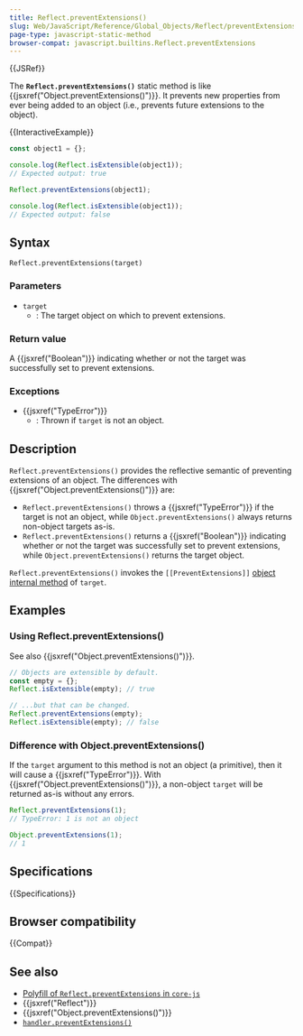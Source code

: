 ```yaml
---
title: Reflect.preventExtensions()
slug: Web/JavaScript/Reference/Global_Objects/Reflect/preventExtensions
page-type: javascript-static-method
browser-compat: javascript.builtins.Reflect.preventExtensions
---
```


{{JSRef}}

The **`Reflect.preventExtensions()`** static method is like {{jsxref("Object.preventExtensions()")}}. It prevents new properties from ever being added to an object (i.e., prevents future extensions to the object).

{{InteractiveExample}}

```js interactive-example
const object1 = {};

console.log(Reflect.isExtensible(object1));
// Expected output: true

Reflect.preventExtensions(object1);

console.log(Reflect.isExtensible(object1));
// Expected output: false

```

## Syntax

```js-nolint
Reflect.preventExtensions(target)
```

### Parameters

- `target`
  - : The target object on which to prevent extensions.

### Return value

A {{jsxref("Boolean")}} indicating whether or not the target was successfully set to prevent extensions.

### Exceptions

- {{jsxref("TypeError")}}
  - : Thrown if `target` is not an object.

## Description

`Reflect.preventExtensions()` provides the reflective semantic of preventing extensions of an object. The differences with {{jsxref("Object.preventExtensions()")}} are:

- `Reflect.preventExtensions()` throws a {{jsxref("TypeError")}} if the target is not an object, while `Object.preventExtensions()` always returns non-object targets as-is.
- `Reflect.preventExtensions()` returns a {{jsxref("Boolean")}} indicating whether or not the target was successfully set to prevent extensions, while `Object.preventExtensions()` returns the target object.

`Reflect.preventExtensions()` invokes the `[[PreventExtensions]]` [object internal method](/en-US/docs/Web/JavaScript/Reference/Global_Objects/Proxy#object_internal_methods) of `target`.

## Examples

### Using Reflect.preventExtensions()

See also {{jsxref("Object.preventExtensions()")}}.

```js
// Objects are extensible by default.
const empty = {};
Reflect.isExtensible(empty); // true

// ...but that can be changed.
Reflect.preventExtensions(empty);
Reflect.isExtensible(empty); // false
```

### Difference with Object.preventExtensions()

If the `target` argument to this method is not an object (a primitive), then it will cause a {{jsxref("TypeError")}}. With {{jsxref("Object.preventExtensions()")}}, a non-object `target` will be returned as-is without any errors.

```js
Reflect.preventExtensions(1);
// TypeError: 1 is not an object

Object.preventExtensions(1);
// 1
```

## Specifications

{{Specifications}}

## Browser compatibility

{{Compat}}

## See also

- [Polyfill of `Reflect.preventExtensions` in `core-js`](https://github.com/zloirock/core-js#ecmascript-reflect)
- {{jsxref("Reflect")}}
- {{jsxref("Object.preventExtensions()")}}
- [`handler.preventExtensions()`](/en-US/docs/Web/JavaScript/Reference/Global_Objects/Proxy/Proxy/preventExtensions)
